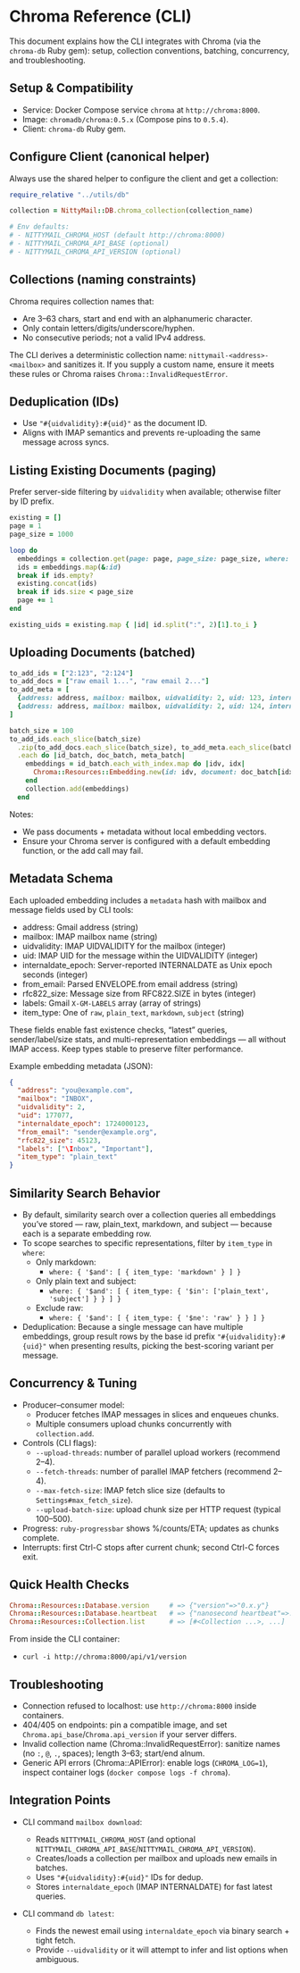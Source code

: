 # Chroma Reference (CLI)

This document explains how the CLI integrates with Chroma (via the `chroma-db` Ruby gem): setup, collection conventions, batching, concurrency, and troubleshooting.

## Setup & Compatibility

- Service: Docker Compose service `chroma` at `http://chroma:8000`.
- Image: `chromadb/chroma:0.5.x` (Compose pins to `0.5.4`).
- Client: `chroma-db` Ruby gem.

## Configure Client (canonical helper)

Always use the shared helper to configure the client and get a collection:

```ruby
require_relative "../utils/db"

collection = NittyMail::DB.chroma_collection(collection_name)

# Env defaults:
# - NITTYMAIL_CHROMA_HOST (default http://chroma:8000)
# - NITTYMAIL_CHROMA_API_BASE (optional)
# - NITTYMAIL_CHROMA_API_VERSION (optional)
```

## Collections (naming constraints)

Chroma requires collection names that:
- Are 3–63 chars, start and end with an alphanumeric character.
- Only contain letters/digits/underscore/hyphen.
- No consecutive periods; not a valid IPv4 address.

The CLI derives a deterministic collection name: `nittymail-<address>-<mailbox>` and sanitizes it. If you supply a custom name, ensure it meets these rules or Chroma raises `Chroma::InvalidRequestError`.

## Deduplication (IDs)

- Use `"#{uidvalidity}:#{uid}"` as the document ID.
- Aligns with IMAP semantics and prevents re-uploading the same message across syncs.

## Listing Existing Documents (paging)

Prefer server-side filtering by `uidvalidity` when available; otherwise filter by ID prefix.

```ruby
existing = []
page = 1
page_size = 1000

loop do
  embeddings = collection.get(page: page, page_size: page_size, where: { uidvalidity: uidvalidity })
  ids = embeddings.map(&:id)
  break if ids.empty?
  existing.concat(ids)
  break if ids.size < page_size
  page += 1
end

existing_uids = existing.map { |id| id.split(":", 2)[1].to_i }
```

## Uploading Documents (batched)

```ruby
to_add_ids = ["2:123", "2:124"]
to_add_docs = ["raw email 1...", "raw email 2..."]
to_add_meta = [
  {address: address, mailbox: mailbox, uidvalidity: 2, uid: 123, internaldate_epoch: 1_724_000_000},
  {address: address, mailbox: mailbox, uidvalidity: 2, uid: 124, internaldate_epoch: 1_724_000_123}
]

batch_size = 100
to_add_ids.each_slice(batch_size)
  .zip(to_add_docs.each_slice(batch_size), to_add_meta.each_slice(batch_size))
  .each do |id_batch, doc_batch, meta_batch|
    embeddings = id_batch.each_with_index.map do |idv, idx|
      Chroma::Resources::Embedding.new(id: idv, document: doc_batch[idx], metadata: meta_batch[idx])
    end
    collection.add(embeddings)
  end
```

Notes:
- We pass documents + metadata without local embedding vectors.
- Ensure your Chroma server is configured with a default embedding function, or the add call may fail.

## Metadata Schema

Each uploaded embedding includes a `metadata` hash with mailbox and message fields used by CLI tools:

- address: Gmail address (string)
- mailbox: IMAP mailbox name (string)
- uidvalidity: IMAP UIDVALIDITY for the mailbox (integer)
- uid: IMAP UID for the message within the UIDVALIDITY (integer)
- internaldate_epoch: Server-reported INTERNALDATE as Unix epoch seconds (integer)
- from_email: Parsed ENVELOPE.from email address (string)
- rfc822_size: Message size from RFC822.SIZE in bytes (integer)
- labels: Gmail `X-GM-LABELS` array (array of strings)
- item_type: One of `raw`, `plain_text`, `markdown`, `subject` (string)

These fields enable fast existence checks, “latest” queries, sender/label/size stats, and multi-representation embeddings — all without IMAP access. Keep types stable to preserve filter performance.

Example embedding metadata (JSON):

```json
{
  "address": "you@example.com",
  "mailbox": "INBOX",
  "uidvalidity": 2,
  "uid": 177077,
  "internaldate_epoch": 1724000123,
  "from_email": "sender@example.org",
  "rfc822_size": 45123,
  "labels": ["\Inbox", "Important"],
  "item_type": "plain_text"
}
```

## Similarity Search Behavior

- By default, similarity search over a collection queries all embeddings you’ve stored — raw, plain_text, markdown, and subject — because each is a separate embedding row.
- To scope searches to specific representations, filter by `item_type` in `where`:
  - Only markdown:
    - `where: { '$and': [ { item_type: 'markdown' } ] }`
  - Only plain text and subject:
    - `where: { '$and': [ { item_type: { '$in': ['plain_text', 'subject'] } } ] }`
  - Exclude raw:
    - `where: { '$and': [ { item_type: { '$ne': 'raw' } } ] }`
- Deduplication: Because a single message can have multiple embeddings, group result rows by the base id prefix `"#{uidvalidity}:#{uid}"` when presenting results, picking the best-scoring variant per message.


## Concurrency & Tuning

- Producer–consumer model:
  - Producer fetches IMAP messages in slices and enqueues chunks.
  - Multiple consumers upload chunks concurrently with `collection.add`.
- Controls (CLI flags):
  - `--upload-threads`: number of parallel upload workers (recommend 2–4).
  - `--fetch-threads`: number of parallel IMAP fetchers (recommend 2–4).
  - `--max-fetch-size`: IMAP fetch slice size (defaults to `Settings#max_fetch_size`).
  - `--upload-batch-size`: upload chunk size per HTTP request (typical 100–500).
- Progress: `ruby-progressbar` shows %/counts/ETA; updates as chunks complete.
- Interrupts: first Ctrl-C stops after current chunk; second Ctrl-C forces exit.

## Quick Health Checks

```ruby
Chroma::Resources::Database.version     # => {"version"=>"0.x.y"}
Chroma::Resources::Database.heartbeat   # => {"nanosecond heartbeat"=>...}
Chroma::Resources::Collection.list      # => [#<Collection ...>, ...]
```

From inside the CLI container:
- `curl -i http://chroma:8000/api/v1/version`

## Troubleshooting

- Connection refused to localhost: use `http://chroma:8000` inside containers.
- 404/405 on endpoints: pin a compatible image, and set `Chroma.api_base`/`Chroma.api_version` if your server differs.
- Invalid collection name (Chroma::InvalidRequestError): sanitize names (no `:`, `@`, `.`, spaces); length 3–63; start/end alnum.
- Generic API errors (Chroma::APIError): enable logs (`CHROMA_LOG=1`), inspect container logs (`docker compose logs -f chroma`).

## Integration Points

- CLI command `mailbox download`:
  - Reads `NITTYMAIL_CHROMA_HOST` (and optional `NITTYMAIL_CHROMA_API_BASE`/`NITTYMAIL_CHROMA_API_VERSION`).
  - Creates/loads a collection per mailbox and uploads new emails in batches.
  - Uses `"#{uidvalidity}:#{uid}"` IDs for dedup.
  - Stores `internaldate_epoch` (IMAP INTERNALDATE) for fast latest queries.

- CLI command `db latest`:
  - Finds the newest email using `internaldate_epoch` via binary search + tight fetch.
  - Provide `--uidvalidity` or it will attempt to infer and list options when ambiguous.
